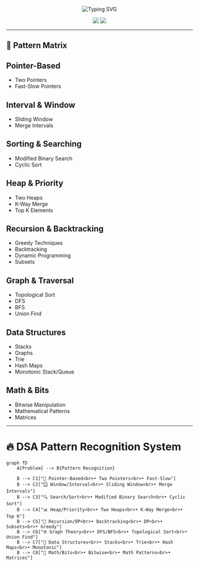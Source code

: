 
<p align="center">
  <img src="https://readme-typing-svg.herokuapp.com?font=monospace&size=22&duration=3000&pause=500&color=F75C7E&center=true&vCenter=true&width=600&lines=while(!mastered(dsa))+%7B+practice();+%7D;Essential+patterns+for+coding+interview+mastery" alt="Typing SVG" />
</p>

<!-- Badges -->
<p align="center">
  <img src="https://img.shields.io/badge/Patterns_Mastered-0/25-red" />
  <img src="https://img.shields.io/badge/Daily_Updates-Yes-brightgreen" />
</p>

---

## 🧠 Pattern Matrix 

## Pointer-Based
- Two Pointers
- Fast-Slow Pointers

## Interval & Window
- Sliding Window
- Merge Intervals

## Sorting & Searching
- Modified Binary Search
- Cyclic Sort

## Heap & Priority
- Two Heaps
- K-Way Merge
- Top K Elements

## Recursion & Backtracking
- Greedy Techniques
- Backtracking
- Dynamic Programming
- Subsets

## Graph & Traversal
- Topological Sort
- DFS
- BFS
- Union Find

## Data Structures
- Stacks
- Graphs
- Trie
- Hash Maps
- Monotonic Stack/Queue

## Math & Bits
- Bitwise Manipulation
- Mathematical Patterns
- Matrices


---
# 🔥 DSA Pattern Recognition System

```mermaid
graph TD
    A[Problem] --> B{Pattern Recognition}
    
    B --> C1["📍 Pointer-Based<br>• Two Pointers<br>• Fast-Slow"]
    B --> C2["🪟 Window/Interval<br>• Sliding Window<br>• Merge Intervals"]
    B --> C3["🔍 Search/Sort<br>• Modified Binary Search<br>• Cyclic Sort"]
    B --> C4["📊 Heap/Priority<br>• Two Heaps<br>• K-Way Merge<br>• Top K"]
    B --> C5["🔄 Recursion/DP<br>• Backtracking<br>• DP<br>• Subsets<br>• Greedy"]
    B --> C6["🌐 Graph Theory<br>• DFS/BFS<br>• Topological Sort<br>• Union Find"]
    B --> C7["🧱 Data Structures<br>• Stacks<br>• Trie<br>• Hash Maps<br>• Monotonic"]
    B --> C8["🧮 Math/Bits<br>• Bitwise<br>• Math Patterns<br>• Matrices"]
